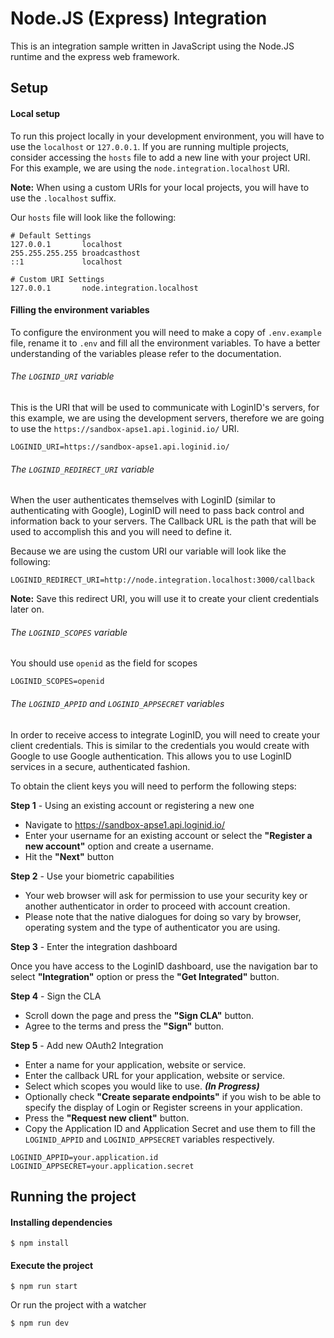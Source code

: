 # Node.JS (Express) Integration

This is an integration sample written in JavaScript using the Node.JS runtime and the express web framework.

## Setup

#### Local setup

To run this project locally in your development environment, you will have to use the `localhost` or `127.0.0.1`. If you are running multiple projects, consider accessing the `hosts` file to add a new line with your project URI. For this example, we are using the `node.integration.localhost` URI. 

**Note:** When using a custom URIs for your local projects, you will have to use the `.localhost` suffix.

Our `hosts` file will look like the following:
```
# Default Settings
127.0.0.1       localhost
255.255.255.255 broadcasthost
::1             localhost

# Custom URI Settings
127.0.0.1       node.integration.localhost
```

#### Filling the environment variables

To configure the environment you will need to make a copy of `.env.example` file, rename it to `.env` and fill all the environment variables. To have a better understanding of the variables please refer to the documentation.

###### The `LOGINID_URI` variable

This is the URI that will be used to communicate with LoginID's servers, for this example, we are using the development servers, therefore we are going to use the `https://sandbox-apse1.api.loginid.io/` URI.

```
LOGINID_URI=https://sandbox-apse1.api.loginid.io/
```

###### The `LOGINID_REDIRECT_URI` variable

When the user authenticates themselves with LoginID (similar to authenticating with Google), LoginID will need to pass back control and information back to your servers. The Callback URL is the path that will be used to accomplish this and you will need to define it.

Because we are using the custom URI our variable will look like the following:

```
LOGINID_REDIRECT_URI=http://node.integration.localhost:3000/callback
```

**Note:** Save this redirect URI, you will use it to create your client credentials later on. 

###### The `LOGINID_SCOPES` variable

You should use `openid` as the field for scopes

```
LOGINID_SCOPES=openid
```

###### The `LOGINID_APPID` and `LOGINID_APPSECRET` variables

In order to receive access to integrate LoginID, you will need to create your client credentials. This is similar to the credentials you would create with Google to use Google authentication. This allows you to use LoginID services in a secure, authenticated fashion.

To obtain the client keys you will need to perform the following steps:

**Step 1** - Using an existing account or registering a new one

 - Navigate to https://sandbox-apse1.api.loginid.io/
 - Enter your username for an existing account or select the **"Register a new account"** option and create a username.
 - Hit the **"Next"** button

**Step 2** - Use your biometric capabilities

 - Your web browser will ask for permission to use your security key or another authenticator in order to proceed with account creation.
 - Please note that the native dialogues for doing so vary by browser, operating system and the type of authenticator you are using. 

**Step 3** - Enter the integration dashboard

Once you have access to the LoginID dashboard, use the navigation bar to select **"Integration"** option or press the **"Get Integrated"** button.

**Step 4** - Sign the CLA

 - Scroll down the page and press the **"Sign CLA"** button.
 - Agree to the terms and press the **"Sign"** button.

**Step 5** - Add new OAuth2 Integration

 - Enter a name for your application, website or service.
 - Enter the callback URL for your application, website or service.
 - Select which scopes you would like to use. **_(In Progress)_**
 - Optionally check **"Create separate endpoints"** if you wish to be able to specify the display of Login or Register screens in your application.
 - Press the **"Request new client"** button.
 - Copy the Application ID and Application Secret and use them to fill the `LOGINID_APPID` and `LOGINID_APPSECRET` variables respectively.

```
LOGINID_APPID=your.application.id
LOGINID_APPSECRET=your.application.secret
```

## Running the project

#### Installing dependencies

```
$ npm install
```

#### Execute the project

```
$ npm run start
```
Or run the project with a watcher 
```
$ npm run dev
```